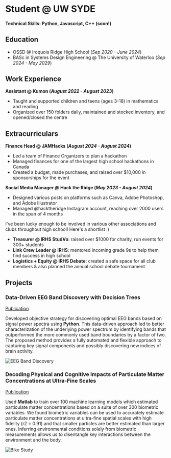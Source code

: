 # Student @ UW SYDE

#### Technical Skills: Python, Javascript, C++ (soon!)

## Education
- OSSD @ Iroquois Ridge High School (_Sep 2020 - June 2024_)
- BASc in Systems Design Engineering @ The University of Waterloo (_Sep 2024 - May 2029_)	        		

## Work Experience
**Assistant @ Kumon (_August 2022 - August 2023_)**
- Taught and supported children and teens (ages 3-18) in mathematics and reading
- Organized over 150 folders daily, maintained and stocked inventory, and opened/closed the centre

## Extracurriculars
**Finance Head @ JAMHacks (_August 2024 - August 2024_)**
- Led a team of Finance Organizers to plan a hackathon 
- Managed finances for one of the largest high school hackathons in Canada
- Created a budget, made purchases, and raised over $10,000 in sponsorships for the event

**Social Media Manager @ Hack the Ridge (_May 2023 - August 2024_)**
- Designed various posts on platforms such as Canva, Adobe Photoshop, and Adobe Illustrator
- Managed @hacktheridge Instagram account, reaching over 2000 users in the span of 4 months

I've been lucky enough to be involved in various other associations and clubs throughout high school! Here's a shortlist :)
- **Treasurer @ IRHS StudVo**: raised over $1000 for charity, run events for 300+ students
- **Link Crew Leader @ IRHS**: mentored incoming grade 9s to help them find success in high school
- **Logistics + Equity @ IRHS Debate**: created a safe space for all club members & also planned the annual school debate tournament

## Projects
### Data-Driven EEG Band Discovery with Decision Trees
[Publication](https://www.mdpi.com/1424-8220/22/8/3048)

Developed objective strategy for discovering optimal EEG bands based on signal power spectra using **Python**. This data-driven approach led to better characterization of the underlying power spectrum by identifying bands that outperformed the more commonly used band boundaries by a factor of two. The proposed method provides a fully automated and flexible approach to capturing key signal components and possibly discovering new indices of brain activity.

![EEG Band Discovery](/assets/img/eeg_band_discovery.jpeg)

### Decoding Physical and Cognitive Impacts of Particulate Matter Concentrations at Ultra-Fine Scales
[Publication](https://www.mdpi.com/1424-8220/22/11/4240)

Used **Matlab** to train over 100 machine learning models which estimated particulate matter concentrations based on a suite of over 300 biometric variables. We found biometric variables can be used to accurately estimate particulate matter concentrations at ultra-fine spatial scales with high fidelity (r2 = 0.91) and that smaller particles are better estimated than larger ones. Inferring environmental conditions solely from biometric measurements allows us to disentangle key interactions between the environment and the body.

![Bike Study](/assets/img/bike_study.jpeg)
